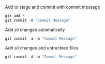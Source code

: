 Add to stage and commit with commit message
```powershell
git add *
git commit -m "Commit Message"
```

Add all changes automatically
```powershell
git commit -a -m "Commit Message"
```

Add all changes and untrackted files
```powershell
git commit -A -m "Commit Message"
```
